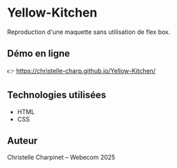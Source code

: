 # Yellow-Kitchen
Reproduction d'une maquette sans utilisation de flex box.
## Démo en ligne
👉 https://christelle-charp.github.io/Yellow-Kitchen/
## Technologies utilisées
- HTML
- CSS
## Auteur
Christelle Charpinet – Webecom 2025
